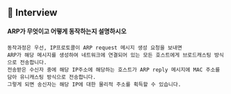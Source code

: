 ## 📝 Interview

#### ARP가 무엇이고 어떻게 동작하는지 설명하시오

```
동작과정은 우선, IP프로토콜이 ARP request 메시지 생성 요청을 보내면 
ARP가 해당 메시지를 생성하여 네트워크에 연결되어 있는 모든 호스트에게 브로드캐스팅 방식으로 전송합니다.
전송받은 수신자 중에 해당 IP주소에 해당하는 호스트가 ARP reply 메시지에 MAC 주소를 담아 유니캐스팅 방식으로 전송합니다.
그렇게 되면 송신자는 해당 IP에 대한 물리적 주소를 획득할 수 있습니다. 
```
